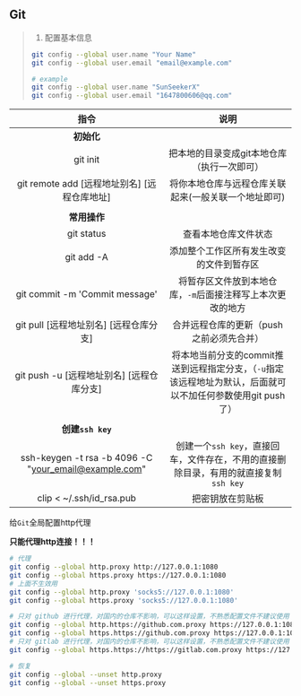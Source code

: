 ## Git

> 1. 配置基本信息
>
> ```bash
> git config --global user.name "Your Name"
> git config --global user.email "email@example.com"
> 
> # example
> git config --global user.name "SunSeekerX"
> git config --global user.email "1647800606@qq.com"
> ```

|                         指令                          |                             说明                             |
| :---------------------------------------------------: | :----------------------------------------------------------: |
|                      **初始化**                       |                                                              |
|                       git init                        |         把本地的目录变成git本地仓库（执行一次即可）          |
|     git remote add [远程地址别名] [远程仓库地址]      |     将你本地仓库与远程仓库关联起来(一般关联一个地址即可)     |
|                                                       |                                                              |
|                     **常用操作**                      |                                                              |
|                      git status                       |                     查看本地仓库文件状态                     |
|                      git add -A                       |           添加整个工作区所有发生改变的文件到暂存区           |
|            git commit -m 'Commit message'             |  将暂存区文件放到本地仓库，`-m`后面接注释写上本次更改的地方  |
|        git pull [远程地址别名] [远程仓库分支]         |           合并远程仓库的更新（push之前必须先合并）           |
|       git push -u [远程地址别名] [远程仓库分支]       | 将本地当前分支的commit推送到远程指定分支，（`-u`指定该远程地址为默认，后面就可以不加任何参数使用git push了） |
|                                                       |                                                              |
|                   **创建`ssh key`**                   |                                                              |
| ssh-keygen -t rsa -b 4096 -C "your_email@example.com" | 创建一个`ssh key`，直接回车，文件存在，不用的直接删除目录，有用的就直接复制`ssh key` |
|               clip < ~/.ssh/id_rsa.pub                |                       把密钥放在剪贴板                       |



给`Git`全局配置http代理

**只能代理http连接！！！**

```bash
# 代理
git config --global http.proxy http://127.0.0.1:1080
git config --global https.proxy https://127.0.0.1:1080
# 上面不生效用
git config --global http.proxy 'socks5://127.0.0.1:1080' 
git config --global https.proxy 'socks5://127.0.0.1:1080'

# 只对 github 进行代理，对国内的仓库不影响，可以这样设置，不熟悉配置文件不建议使用
git config --global http.https://github.com.proxy https://127.0.0.1:1080
git config --global https.https://github.com.proxy https://127.0.0.1:1080
# 只对 gitlab 进行代理，对国内的仓库不影响，可以这样设置，不熟悉配置文件不建议使用
git config --global https.https://https://gitlab.com.proxy https://127.0.0.1:1080

# 恢复
git config --global --unset http.proxy
git config --global --unset https.proxy
```

